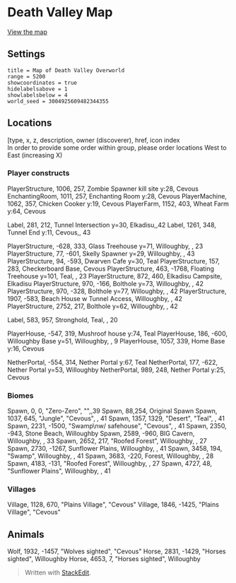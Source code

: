 # Death Valley Map #

[View the map][deathvalleymap]

## Settings ##

```
title = Map of Death Valley Overworld
range = 5200
showcoordinates = true
hidelabelsabove = 1
showlabelsbelow = 4
world_seed = 3004925609482344355
```

## Locations ##
[type, x, z, description, owner (discoverer), href, icon index  
In order to provide some order within group, please order locations West to East (increasing X)

### Player constructs ###

PlayerStructure, 1006, 257, Zombie Spawner kill site y:28, Cevous
EnchantingRoom, 1011, 257, Enchanting Room y:28, Cevous
PlayerMachine, 1062, 357, Chicken Cooker y:19, Cevous
PlayerFarm, 1152, 403, Wheat Farm y:64, Cevous

Label, 281, 212, Tunnel Intersection y=30, Elkadisu,,42
Label, 1261, 348, Tunnel End y:11, Cevous,, 43

PlayerStructure, -628, 333, Glass Treehouse y=71, Willoughby, , 23
PlayerStructure, 77, -601, Skelly Spawner y=29, Willoughby, , 43
PlayerStructure, 94, -593, Dwarven Cafe y=30, Teal
PlayerStructure, 157, 283, Checkerboard Base, Cevous
PlayerStructure, 463, -1768, Floating Treehouse y=101, Teal, , 23
PlayerStructure, 872, 460, Elkadisu Campsite, Elkadisu
PlayerStructure, 970, -166, Bolthole y=73, Willoughby, , 42
PlayerStructure, 970, -328, Bolthole y=77, Willoughby, , 42
PlayerStructure, 1907, -583, Beach House w Tunnel Access, Willoughby,  , 42
PlayerStructure, 2752, 217, Bolthole y=62, Willoughby, , 42

Label, 583, 957, Stronghold, Teal, , 20

PlayerHouse, -547, 319, Mushroof house y:74, Teal
PlayerHouse, 186, -600, Willoughby Base y=51, Willoughby, , 9
PlayerHouse, 1057, 339, Home Base y:16, Cevous

NetherPortal, -554, 314, Nether Portal y:67, Teal
NetherPortal, 177, -622, Nether Portal y=53, Willoughby
NetherPortal, 989, 248, Nether Portal y:25, Cevous


### Biomes ###
Spawn, 0, 0, "Zero-Zero", "",,39
Spawn, 88,254, Original Spawn
Spawn, 1037, 645, "Jungle", "Cevous", , 41
Spawn, 1357,  1329, "Desert", "Teal", , 41
Spawn, 2231, -1500, "Swamp\nw/ safehouse", "Cevous", , 41
Spawn, 2350, -943, Stone Beach, Willoughby
Spawn, 2589, -960, BIG Cavern, Willoughby, , 33
Spawn, 2652, 217, "Roofed Forest", Willoughby, , 27
Spawn, 2730, -1267, Sunflower Plains, Willoughby, , 41
Spawn, 3458, 194, "Swamp", Willoughby, , 41
Spawn, 3683, -220, Forest, Willoughby, , 28
Spawn, 4183, -131, "Roofed Forest", Willoughby, , 27
Spawn, 4727, 48, "Sunflower Plains", Willoughby, , 41



### Villages ###
Village, 1128, 670, "Plains Village", "Cevous"
Village, 1846, -1425, "Plains Village", "Cevous"

## Animals ###
Wolf, 1932, -1457, "Wolves sighted", "Cevous"
Horse, 2831, -1429, "Horses sighted", Willoughby
Horse, 4653, 7, "Horses sighted", Willoughby

> Written with [StackEdit](https://stackedit.io/).

[deathvalleymap]: <https://71a6d35cb5b47bf734e8f62f06cdded5ab2489c1.googledrive.com/host/0B35KCzsTLKY1dTJreWVWdzNNa28/index.html?googlesrc=0B-v0KuPumJDLWHFTWUJmSTFTX0E&oceangooglesrc=0B-v0KuPumJDLT09PZkVRd2ttWFU> "Death Valley Minecraft Explorer's Map"
